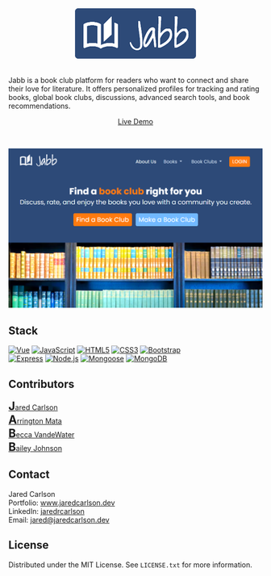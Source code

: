 <!-- PROJECT LOGO -->
<div align="center">
  <a href="https://www.jaredcarlson.dev/bookclub" target="_blank">
    <img src="images/jabb_logo.png" alt="Logo">
  </a>

  <br />
  <br />
  <p align="left">
    Jabb is a book club platform for readers who want to connect and share their love for literature. It offers personalized profiles for tracking and rating books, global book clubs, discussions, advanced search tools, and book recommendations.
  </p>
  <p align="center">
    <a href="https://www.jaredcarlson.dev/bookclub" target="_blank">Live Demo</a>
  </p>
</div>
<br />


<!-- ABOUT THE PROJECT -->
<!-- ## About -->

<!-- [![Contributors][contributors-shield]][contributors-url]
[![Forks][forks-shield]][forks-url]
[![Stargazers][stars-shield]][stars-url]
[![MIT License][license-shield]][license-url] -->

[![Product Name Screen Shot][product-screenshot]](https://www.jaredcarlson.dev/bookclub)


## Stack 

 [![Vue][Vue.js]][Vue-url] [![JavaScript][JavaScript]][JavaScript-url] [![HTML5][HTML5]][HTML5-url] [![CSS3][CSS3]][CSS3-url] [![Bootstrap][Bootstrap]][Bootstrap-url]  
[![Express][Express]][Express-url] [![Node.js][Node.js]][Node.js-url] [![Mongoose][Mongoose]][Mongoose-url] [![MongoDB][MongoDB]][MongoDB-url]



## Contributors

<a href="https://www.jaredcarlson.dev" target="_blank"><span style="font-size: 1.4rem; font-weight: bold">J</span>ared Carlson</a>  
<a href="https://github.com/ArrMata" target="_blank"><span style="font-size: 1.4rem; font-weight: bold">A</span>rrington Mata</a>  
<a href="https://github.com/RebeccaVandeWater" target="_blank"><span style="font-size: 1.4rem; font-weight: bold">B</span>ecca VandeWater</a>  
<a href="https://github.com/bjohnson93" target="_blank"><span style="font-size: 1.4rem; font-weight: bold">B</span>ailey Johnson</a>



<!-- CONTACT -->
## Contact

Jared Carlson   
Portfolio: <a href="https://www.jaredcarlson.dev" target="_blank">www.jaredcarlson.dev</a>  
LinkedIn: <a href="https://linkedin.com/in/jaredrcarlson" target="_blank">jaredrcarlson</a>  
Email: <a href="mailto:jared@jaredcarlson.dev">jared@jaredcarlson.dev</a>  



<!-- LICENSE -->
## License

Distributed under the MIT License. See `LICENSE.txt` for more information.



<!-- MARKDOWN LINKS & IMAGES -->
<!-- https://www.markdownguide.org/basic-syntax/#reference-style-links -->
[contributors-shield]: https://img.shields.io/github/contributors/jaredrcarlson/bookclub.svg?style=for-the-badge
[contributors-url]: https://github.com/jaredrcarlson/bookclub/graphs/contributors
[forks-shield]: https://img.shields.io/github/forks/jaredrcarlson/bookclub.svg?style=for-the-badge
[forks-url]: https://github.com/jaredrcarlson/bookclub/network/members
[stars-shield]: https://img.shields.io/github/stars/jaredrcarlson/bookclub.svg?style=for-the-badge
[stars-url]: https://github.com/jaredrcarlson/bookclub/stargazers
[issues-shield]: https://img.shields.io/github/issues/jaredrcarlson/bookclub.svg?style=for-the-badge
[issues-url]: https://github.com/jaredrcarlson/bookclub/issues
[license-shield]: https://img.shields.io/github/license/jaredrcarlson/bookclub.svg?style=for-the-badge
[license-url]: https://github.com/jaredrcarlson/bookclub/blob/master/LICENSE.txt
[linkedin-shield]: https://img.shields.io/badge/-LinkedIn-black.svg?style=for-the-badge&logo=linkedin&colorB=555
[linkedin-url]: https://linkedin.com/in/jaredrcarlson
[product-screenshot]: images/jabb_screenshot.png

[HTML5]: https://img.shields.io/badge/HTML5-252526?style=for-the-badge&logo=html5
[HTML5-url]: https://developer.mozilla.org/en-US/docs/Glossary/HTML5
[CSS3]: https://img.shields.io/badge/CSS3-252526?style=for-the-badge&logo=css3&logoColor=1572B6
[CSS3-url]: https://developer.mozilla.org/en-US/docs/Web/CSS
[Bootstrap]: https://img.shields.io/badge/Bootstrap-252526?style=for-the-badge&logo=bootstrap
[Bootstrap-url]: https://getbootstrap.com
[JavaScript]: https://img.shields.io/badge/JavaScript-252526?style=for-the-badge&logo=javascript
[JavaScript-url]: https://www.javascript.com/
[Vue.js]: https://img.shields.io/badge/Vue.js-252526?style=for-the-badge&logo=vuedotjs
[Vue-url]: https://vuejs.org/
[Node.js]: https://img.shields.io/badge/Node.js-252526?style=for-the-badge&logo=nodedotjs
[Node.js-url]: https://nodejs.org/en
[Express]: https://img.shields.io/badge/Express-252525?style=for-the-badge&logo=express
[Express-url]: https://expressjs.com/
[MongoDB]: https://img.shields.io/badge/MongoDB-252526?style=for-the-badge&logo=mongodb
[MongoDB-url]: https://www.mongodb.com/
[Mongoose]: https://img.shields.io/badge/Mongoose-252526?style=for-the-badge&logo=mongoose
[Mongoose-url]: https://mongoosejs.com/
[ASP.NET]: https://img.shields.io/badge/.NET-252526?style=for-the-badge&logo=dotnet
[ASP.NET-url]: https://dotnet.microsoft.com/en-us/apps/aspnet
[MySQL]: https://img.shields.io/badge/MySQL-252526?style=for-the-badge&logo=mysql
[MySQL-url]: https://www.mysql.com/
[Next.js]: https://img.shields.io/badge/next.js-252526?style=for-the-badge&logo=nextdotjs
[Next-url]: https://nextjs.org/
[React.js]: https://img.shields.io/badge/React-252526?style=for-the-badge&logo=react
[React-url]: https://reactjs.org/
[Angular.io]: https://img.shields.io/badge/Angular-252526?style=for-the-badge&logo=angular
[Angular-url]: https://angular.io/
[Svelte.dev]: https://img.shields.io/badge/Svelte-252526?style=for-the-badge&logo=svelte
[Svelte-url]: https://svelte.dev/
[Laravel.com]: https://img.shields.io/badge/Laravel-252526?style=for-the-badge&logo=laravel
[Laravel-url]: https://laravel.com
[JQuery.com]: https://img.shields.io/badge/jQuery-252526?style=for-the-badge&logo=jquery
[JQuery-url]: https://jquery.com 